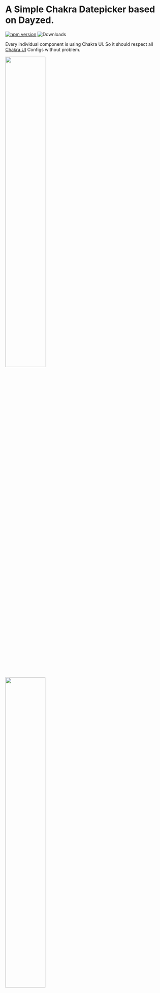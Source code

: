 # A Simple Chakra Datepicker based on Dayzed.

[![npm version](https://badge.fury.io/js/chakra-dayzed-datepicker.svg)](https://badge.fury.io/js/chakra-dayzed-datepicker) ![Downloads](https://img.shields.io/npm/dm/chakra-dayzed-datepicker.svg)


Every individual component is using Chakra UI. So it should respect all [Chakra UI](https://github.com/chakra-ui/chakra-ui) Configs without problem.

<img src="https://user-images.githubusercontent.com/35160613/141594524-35a0c536-d9fd-4528-bd56-f647b98755be.gif" height="50%"/>
<img src="https://user-images.githubusercontent.com/35160613/141594549-31f55369-6e0e-4818-9351-6f515e3f1f84.gif" height="50%"/>

The componenent itself has to use some `date` library

Highly recommend just copy/paste the source code from `/src` to customize however you want. 

## Install the dependency
```
npm i date-fns dayzed
```
```
npm i chakra-dayzed-datepicker
```

## Basic usage
### Single
```jsx
  const [date, setDate] = useState(new Date());
  
  <SingleDatepicker
    name="date-input"
    date={date}
    onDateChange={setDate}
  />

```
### Range:
Note that this list will have one value during the selection process. Your system won't work if you try to control this directly as `[startDate, endDate]` because we'll try to set `selectedDates` to `[intermediateSelection]` and the length of the resulting `selectedDates` is meaningful to the datepicker.
```jsx
  const [selectedDates, setSelectedDates] = useState<Date[]>([new Date(), new Date()]);
  
  <RangeDatepicker
    selectedDates={selectedDates}
    onDateChange={setSelectedDates}
  />
```
### propsConfigs: 
`dateNavBtnProps` extends from `ButtonProps` of Chakra-UI
This allows you to override the default behavior however your want as long as supported by Chakra-UI.</br>

```ts
dayOfMonthBtnProps = {
  defaultBtnProps,
  isInRangeBtnProp,
  selectedBtnProps,
  todayBtnProps
}
```
`dayOfMonthBtnProps` allows you to customzie date btn style based on the state. </br>
Style precedence: `default` < `isInRange` < `seleted` < `today`.

<br/>Example:
```js
  propsConfigs={{
    dateNavBtnProps: {
      colorScheme: "blue",
      variant: "outline"
    },
    dayOfMonthBtnProps: {
      defaultBtnProps: {
        borderColor: "red.300",
        _hover: {
          background: 'blue.400',
        }
      },
      isInRangeBtnProps: {
        color: "yellow",
      },
      selectedBtnProps: {
        background: "blue.200",
        color: "green",
      },
      todayBtnProps: {
        background: "teal.400",
      }
    },
    inputProps: {
      size: "sm"
    }
  }}
```
### other props: 

Name                  | Type                   | Default value           | Description
----------------------|------------------------|-------------------------|--------------
name                  | string                 | undefined               | name attribute for `<input />` element
usePortal             | boolean                | undefined               | to prevent parent styles from clipping or hiding content

For version < `npm@0.1.6`:</br>
`dayOfMonthBtnProps` extends from `ButtonProps` and has only `selectedBg` support,
```ts
  dayOfMonthBtnProps: {
    borderColor: "red.300",
    selectedBg: "blue.200",
    _hover: {
      bg: 'blue.400',
    }
  },
```
